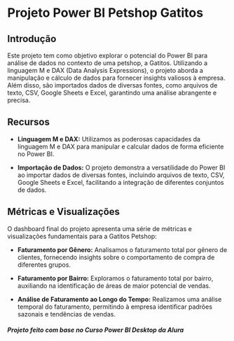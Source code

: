 <h1>Projeto Power BI Petshop Gatitos</h1>

## Introdução

Este projeto tem como objetivo explorar o potencial do Power BI para análise de dados no contexto de uma petshop, a Gatitos. Utilizando a linguagem M e DAX (Data Analysis Expressions), o projeto aborda a manipulação e cálculo de dados para fornecer insights valiosos à empresa. Além disso, são importados dados de diversas fontes, como arquivos de texto, CSV, Google Sheets e Excel, garantindo uma análise abrangente e precisa.

## Recursos

- **Linguagem M e DAX:** Utilizamos as poderosas capacidades da linguagem M e DAX para manipular e calcular dados de forma eficiente no Power BI.

- **Importação de Dados:** O projeto demonstra a versatilidade do Power BI ao importar dados de diversas fontes, incluindo arquivos de texto, CSV, Google Sheets e Excel, facilitando a integração de diferentes conjuntos de dados.

## Métricas e Visualizações

O dashboard final do projeto apresenta uma série de métricas e visualizações fundamentais para a Gatitos Petshop:

- **Faturamento por Gênero:** Analisamos o faturamento total por gênero de clientes, fornecendo insights sobre o comportamento de compra de diferentes grupos.

- **Faturamento por Bairro:** Exploramos o faturamento total por bairro, auxiliando na identificação de áreas de maior potencial de vendas.

- **Análise de Faturamento ao Longo do Tempo:** Realizamos uma análise temporal do faturamento, permitindo à empresa identificar padrões sazonais e tendências de vendas.

##### Projeto feito com base no Curso Power BI Desktop da Alura 
